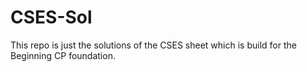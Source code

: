 # CSES-Sol
This repo is just the solutions of the CSES sheet which is build for the Beginning CP foundation.
